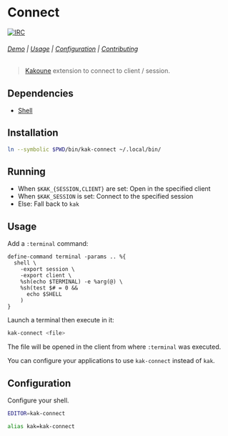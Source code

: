 # Connect

[![IRC][IRC Badge]][IRC]

###### [Demo] | [Usage](#usage) | [Configuration](#configuration) | [Contributing](CONTRIBUTING)

> [Kakoune] extension to connect to client / session.

## Dependencies

- [Shell]

## Installation

``` sh
ln --symbolic $PWD/bin/kak-connect ~/.local/bin/
```

## Running

- When `$KAK_{SESSION,CLIENT}` are set: Open in the specified client
- When `$KAK_SESSION` is set: Connect to the specified session
- Else: Fall back to `kak`

## Usage

Add a `:terminal` command:

``` kak
define-command terminal -params .. %{
  shell \
    -export session \
    -export client \
    %sh(echo $TERMINAL) -e %arg(@) \
    %sh(test $# = 0 &&
      echo $SHELL
    )
}
```

Launch a terminal then execute in it:

``` sh
kak-connect <file>
```

The file will be opened in the client from where `:terminal` was executed.

You can configure your applications to use `kak-connect` instead of `kak`.

## Configuration

Configure your shell.

``` sh
EDITOR=kak-connect
```

``` sh
alias kak=kak-connect
```

[Kakoune]: http://kakoune.org
[IRC]: https://webchat.freenode.net?channels=kakoune
[IRC Badge]: https://img.shields.io/badge/IRC-%23kakoune-blue.svg
[Demo]: https://youtu.be/v_Ffno9wiJ4
[Shell]: https://github.com/alexherbo2/shell.kak
